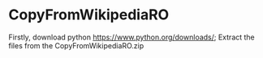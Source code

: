 # CopyFromWikipediaRO
Firstly, download python https://www.python.org/downloads/;
Extract the files from the CopyFromWikipediaRO.zip

